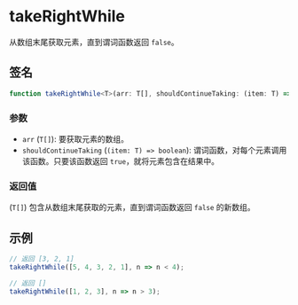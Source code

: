 # takeRightWhile

从数组末尾获取元素，直到谓词函数返回 `false`。

## 签名

```typescript
function takeRightWhile<T>(arr: T[], shouldContinueTaking: (item: T) => boolean): T[];
```

### 参数

- `arr` (`T[]`): 要获取元素的数组。
- `shouldContinueTaking` (`(item: T) => boolean`): 谓词函数，对每个元素调用该函数。只要该函数返回 `true`，就将元素包含在结果中。

### 返回值

(`T[]`) 包含从数组末尾获取的元素，直到谓词函数返回 `false` 的新数组。

## 示例

```typescript
// 返回 [3, 2, 1]
takeRightWhile([5, 4, 3, 2, 1], n => n < 4);

// 返回 []
takeRightWhile([1, 2, 3], n => n > 3);
```
